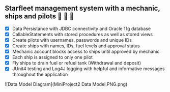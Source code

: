 ## Starfleet management system with a mechanic, ships and pilots :rocket: :wrench: :cop:

- [x] Data Persistance with JDBC connectivity and Oracle 11g database
- [x] CallableStatements with stored procedures as well as stored views
- [x] Create pilots with usernames, passwords and unique IDs
- [x] Create ships with names, IDs, fuel levels and approval status
- [x] Mechanic account blocks access to ships until approved by mechanic
- [x] Each ship is assigned to only one pilot
- [x] Fly ships to drain fuel or refuel tank (Withdrawal and deposit)
- [x] JUnit4 testing and Log4J logging with helpful and informative messages throughout the application

![Data Model Diagram](MiniProject2 Data Model.PNG.png)
